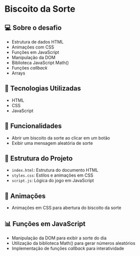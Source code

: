# Biscoito da Sorte

## 💻 Sobre o desafio

- Estrutura de dados HTML
- Animações com CSS
- Funções em JavaScript
- Manipulação da DOM
- Biblioteca JavaScript Math()
- Funções *callback*
- Arrays

## 🔧 Tecnologias Utilizadas

- HTML
- CSS
- JavaScript

## 🚀 Funcionalidades

- Abrir um biscoito da sorte ao clicar em um botão
- Exibir uma mensagem aleatória de sorte

## 📂 Estrutura do Projeto

- `index.html`: Estrutura do documento HTML
- `styles.css`: Estilos e animações em CSS
- `script.js`: Lógica do jogo em JavaScript

## 🎨 Animações

- Animações em CSS para abertura do biscoito da sorte

## 📊 Funções em JavaScript

- Manipulação da DOM para exibir a sorte do dia
- Utilização da biblioteca Math() para gerar números aleatórios
- Implementação de funções *callback* para interatividade
